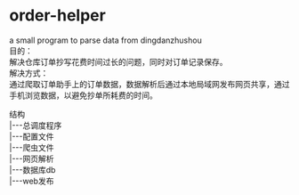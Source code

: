 # order-helper
a small program to parse data from dingdanzhushou    
目的：   
  解决仓库订单抄写花费时间过长的问题，同时对订单记录保存。  
解决方式：  
  通过爬取订单助手上的订单数据，数据解析后通过本地局域网发布网页共享，通过手机浏览数据，以避免抄单所耗费的时间。

结构  
|---总调度程序  
|---配置文件  
|---爬虫文件  
|---网页解析  
|---数据库db  
|---web发布  

